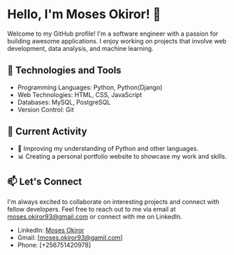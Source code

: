 # Hello, I'm Moses Okiror! 👋

Welcome to my GitHub profile! I'm a software engineer with a passion for building awesome applications. I enjoy working on projects that involve web development, data analysis, and machine learning. 

## 🧰 Technologies and Tools

- Programming Languages: Python, Python(Django)
- Web Technologies: HTML, CSS, JavaScript
- Databases: MySQL, PostgreSQL
- Version Control: Git

## 🌱 Current Activity

- 🚀 Improving my understanding of Python and other languages.
- 📊 Creating a personal portfolio website to showcase my work and skills.
   

## 📫 Let's Connect

I'm always excited to collaborate on interesting projects and connect with fellow developers. Feel free to reach out to me via email at moses.okiror93@gmail.com or connect with me on LinkedIn.

- LinkedIn: [Moses Okiror](https://www.linkedin.com/in/okiromosh)
- Gmail: [moses.okiror93@gamil.com]
- Phone: [+256751420978]


